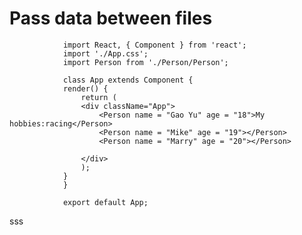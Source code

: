    # Pass data between files


                import React, { Component } from 'react';
                import './App.css';
                import Person from './Person/Person';

                class App extends Component {
                render() {
                    return (
                    <div className="App">
                        <Person name = "Gao Yu" age = "18">My hobbies:racing</Person>
                        <Person name = "Mike" age = "19"></Person>
                        <Person name = "Marry" age = "20"></Person>

                    </div>
                    );
                }
                }

                export default App;

 sss